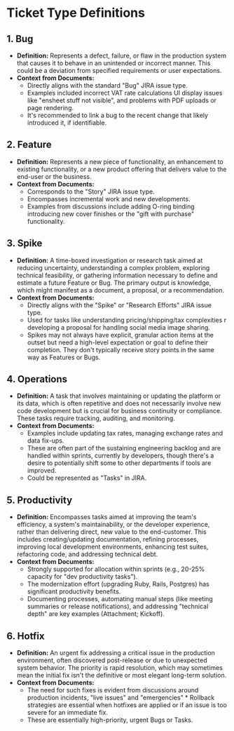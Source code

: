 # Ticket Type Definitions

## 1. Bug

* **Definition:** Represents a defect, failure, or flaw in the production system that causes it to behave in an unintended or incorrect manner. This could be a deviation from specified requirements or user expectations.
* **Context from Documents:**
  * Directly aligns with the standard "Bug" JIRA issue type.
  * Examples included incorrect VAT rate calculations UI display issues like "ensheet stuff not visible", and problems with PDF uploads or page rendering.
  * It's recommended to link a bug to the recent change that likely introduced it, if identifiable.

## 2. Feature

* **Definition:** Represents a new piece of functionality, an enhancement to existing functionality, or a new product offering that delivers value to the end-user or the business.
* **Context from Documents:**
  * Corresponds to the "Story" JIRA issue type.
  * Encompasses incremental work and new developments.
  * Examples from discussions include adding O-ring binding introducing new cover finishes or the "gift with purchase" functionality.

## 3. Spike

* **Definition:** A time-boxed investigation or research task aimed at reducing uncertainty, understanding a complex problem, exploring technical feasibility, or gathering information necessary to define and estimate a future Feature or Bug. The primary output is knowledge, which might manifest as a document, a proposal, or a recommendation.
* **Context from Documents:**
  * Directly aligns with the "Spike" or "Research Efforts" JIRA issue type.
  * Used for tasks like understanding pricing/shipping/tax complexities r developing a proposal for handling social media image sharing.
  * Spikes may not always have explicit, granular action items at the outset but need a high-level expectation or goal to define their completion. They don't typically receive story points in the same way as Features or Bugs.

## 4. Operations

* **Definition:** A task that involves maintaining or updating the platform or its data, which is often repetitive and does not necessarily involve new code development but is crucial for business continuity or compliance. These tasks require tracking, auditing, and monitoring.
* **Context from Documents:**
  * Examples include updating tax rates, managing exchange rates and data fix-ups.
  * These are often part of the sustaining engineering backlog and are handled within sprints, currently by developers, though there's a desire to potentially shift some to other departments if tools are improved.
  * Could be represented as "Tasks" in JIRA.

## 5. Productivity

* **Definition:** Encompasses tasks aimed at improving the team's efficiency, a system's maintainability, or the developer experience, rather than delivering direct, new value to the end-customer. This includes creating/updating documentation, refining processes, improving local development environments, enhancing test suites, refactoring code, and addressing technical debt.
* **Context from Documents:**
  * Strongly supported for allocation within sprints (e.g., 20-25% capacity for "dev productivity tasks").
  * The modernization effort (upgrading Ruby, Rails, Postgres) has significant productivity benefits.
  * Documenting processes, automating manual steps (like meeting summaries or release notifications), and addressing "technical depth" are key examples (Attachment; Kickoff).

## 6. Hotfix

* **Definition:** An urgent fix addressing a critical issue in the production environment, often discovered post-release or due to unexpected system behavior. The priority is rapid resolution, which may sometimes mean the initial fix isn't the definitive or most elegant long-term solution.
* **Context from Documents:**
  * The need for such fixes is evident from discussions around production incidents, "live issues" and "emergencies"   * Rollback strategies are essential when hotfixes are applied or if an issue is too severe for an immediate fix.
  * These are essentially high-priority, urgent Bugs or Tasks.

